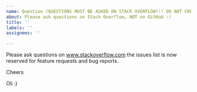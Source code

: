 ```yaml
---
name: Question (QUESTIONS MUST BE ASKED ON STACK OVERFLOW!!! DO NOT CREATE AN ISSUE!!!)
about: Please ask questions on Stack Overflow, NOT on GitHub :)
title: ''
labels: ''
assignees: ''

---
```


Please ask questions on www.stackoverflow.com the issues list is now reserved for feature requests and bug reports.

Cheers

Oli :)
